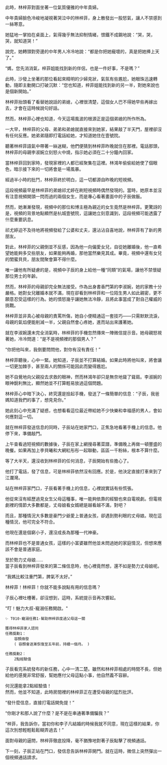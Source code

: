 此時，林梓菲對面坐著一位氣質優雅的中年貴婦。

中年貴婦臉色冷峻地凝視著哭泣中的林梓菲，身上散發出一股怒氣，讓人不禁感到一絲寒意。

她猛地一掌拍在桌面上，氣得幾乎無法抑制情緒，恨鐵不成鋼地說：“哭，哭，哭，就知道哭！”

說完，她轉頭對旁邊的中年男人冷冷地說：“都是你把她寵壞的，真是把她捧上天了。”

“媽，您先消消氣，梓菲姐能找到新的伴侶，也是一件好事，不是嗎？”

此時，沙發上坐著的那位看起來精明的少婦見狀，氣氛有些尷尬，她眼珠迅速轉動，隨即主動開口打破沉默：“您也知道，梓菲姐能找到新的另一半，對她來說也是個新開始。”

林梓菲抬頭看了看替她說話的弟媳，心裡很清楚，這個女人巴不得她早些再嫁出去，才會在這時候說句好話。

然而，林梓菲心裡也知道，今天這場風波的根源正是這個弟媳的所作所為。

一大早，林梓菲的父母、弟弟和弟媳就直接來到她家，結果敲了半天門，屋裡卻沒有任何反應。她弟弟隨即打電話給她，才知道她住在壹號院。

聽著林梓菲語氣中帶著一絲迷糊，他們便猜到林梓菲昨晚就住在那裡。電話那頭，林梓菲的母親李淑婉立刻怒火中燒，指示她必須在二十分鐘內回家。

當林梓菲回到家時，發現家裡的人都已經聚集在這裡。林鴻年偷偷給她使了個眼色，暗示接下來的一切將會是一場風暴。

經過半小時的批鬥，林梓菲終於明白，這一切都源自昨晚的短視頻。

這段視頻最早是林梓菲的弟媳祁尤婷在刷短視頻時偶然發現的。當時，她原本並沒有注意視頻開頭一閃而過的兩個女生，而是專心看著畫面中的子辰做飯。

然而，她漸漸發現，視頻中的那位和博主極為親近的女生竟然是林梓菲。更驚訝的是，視頻的背景地點顯然是杭城壹號院，這讓她立刻意識到，這段視頻可能透露了什麼重要訊息。

祁尤婷迫不及待地將視頻發給了公婆和丈夫，還沾沾自喜地說，林梓菲有了新的男朋友。

對此，林梓菲的父親倒並不反感，因為他一向偏愛女兒，自從她離婚後，他一直希望她能夠多交些朋友，如果能夠再婚，那他當然樂見其成。畢竟，視頻中還有女兒的閨蜜貝貝，朋友間聚會算不得什麼。

唯一讓他有所疑慮的是，視頻中子辰的身上給他一種“同類”的氣場，讓他不禁懷疑那位男士的年齡。

然而，林梓菲的母親卻完全無法接受。作為出身書香門第的李淑婉，她的家教十分嚴格。她對女兒離婚本就不滿，現在卻看到林梓菲和一位陌生男人如此親密，更不願意忍受這樣的行為。她的憤怒幾乎讓她無法冷靜，且將此事當成了對自己權威的挑戰。

林梓菲並非真心被母親的責罵所傷，她自小便精通這一套技巧——只需默默流淚，母親的氣焰便能削減一半，父親自然會心疼她，進而站出來護著她。

就在李淑婉還未完全消氣時，林梓菲的手機忽然傳來一陣微信提示音。她母親怒視著她，冷冷問道：“是不是視頻裡的那個男人？”

“你把他叫來，我倒要問問他，對你有沒有責任！”

林梓菲聽後，心中一緊。她知道，子辰並不打算結婚。如果此時將他叫來，將會讓一切更加棘手，甚至兩人的關係可能因此而變得尷尬。

她不自覺地向父親投去求救的眼神，然而林鴻年卻只是無奈地聳了聳肩。李淑婉的眼神銳利無比，顯然她並不打算輕易放過這個問題。

林梓菲心中暗下決心，終究還是撿起手機，發送了一條簡單的信息：“子辰，我爸媽知道我們的事了，想見見你。”

她此刻心中充滿了疑惑，也想看看這位最近帶給她不少快樂和幸福感的男人，會如何應對這一切。

就在林梓菲發送信息的同時，子辰站在她家門口，正焦急地看著手機上的信息。他停下來，準備敲門。

上午查看過短視頻的數據後，子辰在家上網搜尋著菜譜，準備晚上再做一頓豐盛的晚餐。如果再加上李貝曦和大網紅彤彤一起聯動，區區一千粉絲，根本不算什麼。

等了大半天，還沒收到林梓菲的任何消息，子辰開始有些擔心了。

他打了電話，發了信息，可是林梓菲依然沒有回應。於是，他決定直接打車來到了江瀾灣。

站在林梓菲家門口，子辰看著手機上的信息，心裡說實話有些慌張。

他從來沒有經歷過見女生父母這種事，唯一能夠依靠的經驗也來自電視劇。但電視劇裡的情節大多數都是，丈母娘看女婿總是越看越不滿，對吧？

而且，那種情況大多數是豪門少爺愛上普通女孩，卻遇到勢利眼的丈母娘。現在這種情況，他可完全不符合。

他現在還是個窮小子，還沒成長為那種一代神豪。

而林梓菲也不是普通女孩，這樣的小富婆雖然他並未問過她的家庭情況，但想來應該不會是普通家庭。

至於勢力丈母娘……  
當子辰看到林梓菲發來的第二條信息時，他心裡竟然想，還不如是勢力丈母娘呢。

“我媽比較注重門第，脾氣不太好。”

林梓菲！林梓菲！你就不能多說點有用的信息嗎？

子辰心裡吐槽著，卻沒想到，這時，系統提示音再次響起。

"叮！魅力大叔-寵溺任務開啟。"

```
✨ T010-寵溺任務1-幫助林梓菲度過父母這一關

獲得林梓菲家人認同
任務獎勳1：  
    容顏煥發  
    ( 容顏會逐漸恢復至五年前，持續一個月。 )

任務獎勳2：  
    2點經驗值
```

子辰看完系統發布的新任務，心中一清二楚。雖然和林梓菲相處的時間不長，但她給他的感覺非常舒服，幫她應付父母這點小事，他自然義不容辭。

何況還能拿2點經驗值！  
然而，他並不知道，此時房間裡的林梓菲正在遭受母親的猛烈批評。

“發什麼信息，直接打電話開免提！”

“你剛才和那人說了什麼？是不是在串通著準備騙我？”

“梓菲，我告訴你，當初你和李子凡結婚的時候我就不同意，現在這樣的結果，你這次別想輕輕鬆鬆糊弄過去！”

面對母親的逼問，林梓菲徹底投降，毫不猶豫地對著子辰點擊了視頻通話。

下一刻，子辰正站在門口，發信息告訴林梓菲開門。就在這時，微信上突然彈出一個視頻通話請求。